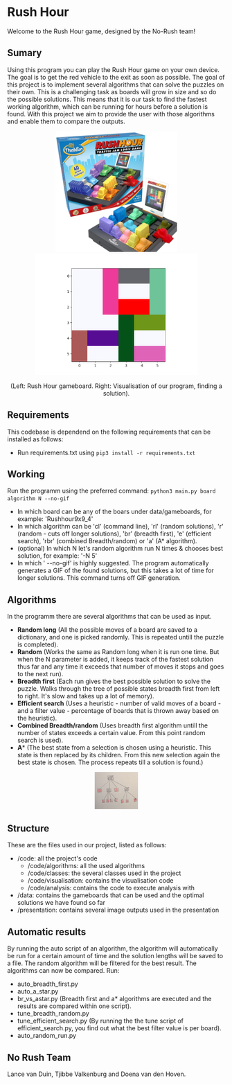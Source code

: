 # Rush Hour
Welcome to the Rush Hour game, designed by the No-Rush team!

## Sumary
Using this program you can play the Rush Hour game on your own device. The goal is to get the red vehicle to the exit as soon as possible. The goal of this project is to implement several algorithms that can solve the puzzles on their own. This is a challenging task as boards will grow in size and so do the possible solutions. This means that it is our task to find the fastest working algorithm, which can be running for hours before a solution is found. With this project we aim to provide the user with those algorithms and enable them to compare the outputs.

<p align="center"><img src="./presentation/rush-hour.jpg?raw=true" height="280" alt="Rush Hour board"><img src="./presentation/solution3.gif?raw=true" height="280" alt="Rush Hour board visualisation"></p>

<p align="center">(Left: Rush Hour gameboard. Right: Visualisation of our program, finding a solution).</p>

## Requirements
This codebase is dependend on the following requirements that can be installed as follows:
- Run requirements.txt using `pip3 install -r requirements.txt`

## Working
Run the programm using the preferred command:
`python3 main.py board algorithm N --no-gif`

- In which board can be any of the boars under data/gameboards, for example: 'Rushhour9x9_4'
- In which algorithm can be 'cl' (command line), 'rl' (random solutions), 'r' (random - cuts off longer solutions), 'br' (breadth first), 'e' (efficient search), 'rbr' (combined Breadth/random) or 'a' (A* algorithm).
- (optional) In which N let's random algorithm run N times & chooses best solution, for example: '-N 5'
- In which ' --no-gif' is highly suggested. The program automatically generates a GIF of the found solutions, but this takes a lot of time for longer solutions. This command turns off GIF generation.

## Algorithms
In the programm there are several algorithms that can be used as input.
- **Random long** (All the possible moves of a board are saved to a dictionary, and one is picked randomly. This is repeated untill the puzzle is completed).
- **Random** (Works the same as Random long when it is run one time. But when the N parameter is added, it keeps track of the fastest solution thus far and any time it exceeds that number of moves it stops and goes to the next run).
- **Breadth first** (Each run gives the best possible solution to solve the puzzle. Walks through the tree of possible states breadth first from left to right. It's slow and takes up a lot of memory).
- **Efficient search** (Uses a heuristic - number of valid moves of a board - and a filter value - percentage of boards that is thrown away based on the heuristic).
- **Combined Breadth/random** (Uses breadth first algorithm untill the number of states exceeds a certain value. From this point random search is used).
- **A*** (The best state from a selection is chosen using a heuristic. This state is then replaced by its children. From this new selection again the best state is chosen. The process repeats till a solution is found.)

<p align="center"><img src="./presentation/a-star-tree.jpeg" alt="a* picture" width="100"/></p>

## Structure
These are the files used in our project, listed as follows:

- /code: all the project's code
    - /code/algorithms: all the used algorithms
    - /code/classes: the several classes used in the project
    - /code/visualisation: contains the visualisation code
    - /code/analysis: contains the code to execute analysis with
- /data: contains the gameboards that can be used and the optimal solutions we have found so far
- /presentation: contains several image outputs used in the presentation

## Automatic results
By running the auto script of an algorithm, the algorithm will automatically be run for a certain amount of time and the solution lengths will be saved to a file. The random algorithm will be filtered for the best result. The algorithms can now be compared. Run:
- auto_breadth_first.py
- auto_a_star.py
- br_vs_astar.py (Breadth first and a* algorithms are executed and the results are compared within one script).
- tune_breadth_random.py
- tune_efficient_search.py (By running the the tune script of efficient_search.py, you find out what the best filter value is per board).
- auto_random_run.py

## No Rush Team
Lance van Duin, Tjibbe Valkenburg and Doena van den Hoven.


